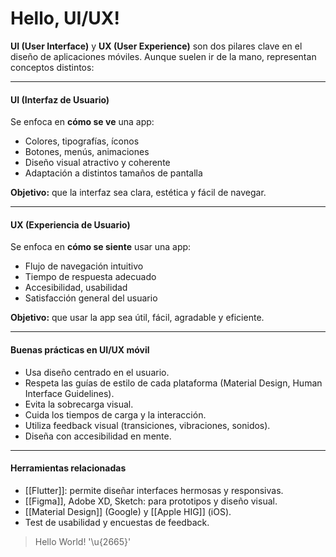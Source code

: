# Hello, UI/UX!

**UI (User Interface)** y **UX (User Experience)** son dos pilares clave en el diseño de aplicaciones móviles. Aunque suelen ir de la mano, representan conceptos distintos:

---
#### UI (Interfaz de Usuario)

Se enfoca en **cómo se ve** una app:

- Colores, tipografías, íconos
- Botones, menús, animaciones
- Diseño visual atractivo y coherente
- Adaptación a distintos tamaños de pantalla

**Objetivo:** que la interfaz sea clara, estética y fácil de navegar.

---
#### UX (Experiencia de Usuario)

Se enfoca en **cómo se siente** usar una app:

- Flujo de navegación intuitivo
- Tiempo de respuesta adecuado
- Accesibilidad, usabilidad
- Satisfacción general del usuario

**Objetivo:** que usar la app sea útil, fácil, agradable y eficiente.

---
#### Buenas prácticas en UI/UX móvil

- Usa diseño centrado en el usuario.
- Respeta las guías de estilo de cada plataforma (Material Design, Human Interface Guidelines).
- Evita la sobrecarga visual.
- Cuida los tiempos de carga y la interacción.
- Utiliza feedback visual (transiciones, vibraciones, sonidos).
- Diseña con accesibilidad en mente.

---
#### Herramientas relacionadas

- [[Flutter]]: permite diseñar interfaces hermosas y responsivas.    
- [[Figma]], Adobe XD, Sketch: para prototipos y diseño visual.
- [[Material Design]] (Google) y [[Apple HIG]] (iOS).
- Test de usabilidad y encuestas de feedback.

> Hello World! '\u{2665}'